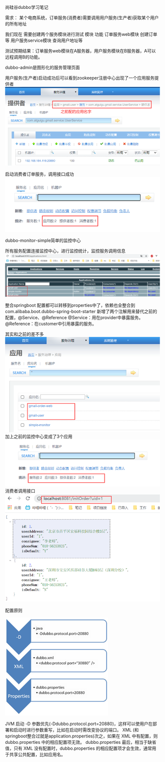 尚硅谷dubbo学习笔记

需求：
某个电商系统，订单服务(消费者)需要调用用户服务(生产者)获取某个用户的所有地址

我们现在 需要创建两个服务模块进行测试 
模块	                功能
订单服务web模块	    创建订单等
用户服务service模块	查询用户地址等

测试预期结果：订单服务web模块在A服务器，用户服务模块在B服务器，A可以远程调用B的功能。

dubbo-admin是图形化的服务管理页面

用户服务(生产者)启动成功后可以看到zookeeper注册中心出现了一个应用服务提供者
![zookeeper](./img/zookeeper.png "zookeeper")


启动消费者订单服务，调用接口成功
![zookeeper1](./img/zk1.png "zookeeper22")

dubbo-monitor-simple简单的监控中心

所有服务配置连接监控中心，进行监控统计，监控服务调用信息   
![监控中心](./img/monitor.png "监控中心")

整合springboot
配置都可以转移到properties中了，依赖也全整合到com.alibaba.boot.dubbo-spring-boot-starter
新增了两个注解用来替代之前的配置，@Service、@Reference
@Service：用在provider中暴露服务。
@Reference：在customer中引用暴露的服务。

其实和之前的差不多
![监控中心](./img/admin.png "监控中心")
加上之前的监控中心变成了3个应用
![监控中心](./img/admin2.png "监控中心")
消费者调用接口
![消费者](./img/controller.png "消费者")

配置原则

![配置](./img/setting.png "优先级")

JVM 启动 -D 参数优先(-Ddubbo.protocol.port=20880)，这样可以使用户在部署和启动时进行参数重写，比如在启动时需改变协议的端口。
XML (和springboot整合过就是application.properties)次之，如果在 XML 中有配置，则 dubbo.properties 中的相应配置项无效。
dubbo.properties 最后，相当于缺省值，只有 XML 没有配置时，dubbo.properties 的相应配置项才会生效，通常用于共享公共配置，比如应用名。

